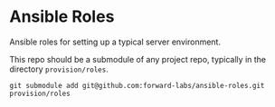# Ansible Roles

Ansible roles for setting up a typical server environment.

This repo should be a submodule of any project repo, typically in the directory `provision/roles`.

    git submodule add git@github.com:forward-labs/ansible-roles.git provision/roles
